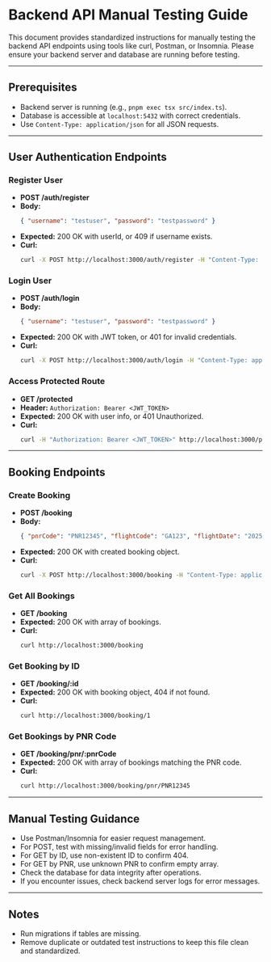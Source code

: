 # Backend API Manual Testing Guide

This document provides standardized instructions for manually testing the backend API endpoints using tools like curl, Postman, or Insomnia. Please ensure your backend server and database are running before testing.

---

## Prerequisites
- Backend server is running (e.g., `pnpm exec tsx src/index.ts`).
- Database is accessible at `localhost:5432` with correct credentials.
- Use `Content-Type: application/json` for all JSON requests.

---

## User Authentication Endpoints

### Register User
- **POST /auth/register**
- **Body:**
  ```json
  { "username": "testuser", "password": "testpassword" }
  ```
- **Expected:** 200 OK with userId, or 409 if username exists.
- **Curl:**
  ```bash
  curl -X POST http://localhost:3000/auth/register -H "Content-Type: application/json" -d '{"username":"testuser","password":"testpassword"}'
  ```

### Login User
- **POST /auth/login**
- **Body:**
  ```json
  { "username": "testuser", "password": "testpassword" }
  ```
- **Expected:** 200 OK with JWT token, or 401 for invalid credentials.
- **Curl:**
  ```bash
  curl -X POST http://localhost:3000/auth/login -H "Content-Type: application/json" -d '{"username":"testuser","password":"testpassword"}'
  ```

### Access Protected Route
- **GET /protected**
- **Header:** `Authorization: Bearer <JWT_TOKEN>`
- **Expected:** 200 OK with user info, or 401 Unauthorized.
- **Curl:**
  ```bash
  curl -H "Authorization: Bearer <JWT_TOKEN>" http://localhost:3000/protected
  ```

---

## Booking Endpoints

### Create Booking
- **POST /booking**
- **Body:**
  ```json
  { "pnrCode": "PNR12345", "flightCode": "GA123", "flightDate": "2025-06-08T10:00:00.000Z" }
  ```
- **Expected:** 200 OK with created booking object.
- **Curl:**
  ```bash
  curl -X POST http://localhost:3000/booking -H "Content-Type: application/json" -d '{"pnrCode":"PNR12345","flightCode":"GA123","flightDate":"2025-06-08T10:00:00.000Z"}'
  ```

### Get All Bookings
- **GET /booking**
- **Expected:** 200 OK with array of bookings.
- **Curl:**
  ```bash
  curl http://localhost:3000/booking
  ```

### Get Booking by ID
- **GET /booking/:id**
- **Expected:** 200 OK with booking object, 404 if not found.
- **Curl:**
  ```bash
  curl http://localhost:3000/booking/1
  ```

### Get Bookings by PNR Code
- **GET /booking/pnr/:pnrCode**
- **Expected:** 200 OK with array of bookings matching the PNR code.
- **Curl:**
  ```bash
  curl http://localhost:3000/booking/pnr/PNR12345
  ```

---

## Manual Testing Guidance
- Use Postman/Insomnia for easier request management.
- For POST, test with missing/invalid fields for error handling.
- For GET by ID, use non-existent ID to confirm 404.
- For GET by PNR, use unknown PNR to confirm empty array.
- Check the database for data integrity after operations.
- If you encounter issues, check backend server logs for error messages.

---

## Notes
- Run migrations if tables are missing.
- Remove duplicate or outdated test instructions to keep this file clean and standardized.
